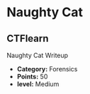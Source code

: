 # Naughty Cat 
## CTFlearn
Naughty Cat Writeup

* **Category:** Forensics
* **Points:** 50
* **level:** Medium
